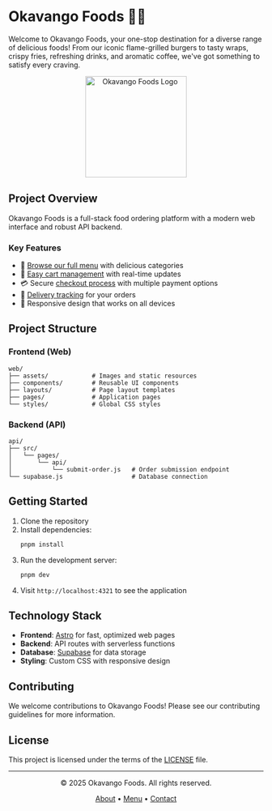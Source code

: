 # Okavango Foods 🍔🌯

Welcome to Okavango Foods, your one-stop destination for a diverse range of delicious foods! From our iconic flame-grilled burgers to tasty wraps, crispy fries, refreshing drinks, and aromatic coffee, we've got something to satisfy every craving.

<div align="center">
  <img src="web/assets/akava.png" alt="Okavango Foods Logo" width="200" />
</div>

## Project Overview

Okavango Foods is a full-stack food ordering platform with a modern web interface and robust API backend.

### Key Features

- 🌮 [Browse our full menu](web/pages/menu.astro) with delicious categories
- 🛒 [Easy cart management](web/components/CartItem.astro) with real-time updates
- 💳 Secure [checkout process](web/pages/checkout.astro) with multiple payment options
- 🚚 [Delivery tracking](web/components/DeliveryForm.astro) for your orders
- 📱 Responsive design that works on all devices

## Project Structure

### Frontend (Web)
```
web/
├── assets/            # Images and static resources
├── components/        # Reusable UI components
├── layouts/           # Page layout templates
├── pages/             # Application pages
└── styles/            # Global CSS styles
```

### Backend (API)
```
api/
├── src/
│   └── pages/
│       └── api/
│           └── submit-order.js   # Order submission endpoint
└── supabase.js                   # Database connection
```

## Getting Started

1. Clone the repository
2. Install dependencies:
   ```bash
   pnpm install
   ```
3. Run the development server:
   ```bash
   pnpm dev
   ```
4. Visit `http://localhost:4321` to see the application

## Technology Stack

- **Frontend**: [Astro](https://astro.build) for fast, optimized web pages
- **Backend**: API routes with serverless functions
- **Database**: [Supabase](https://supabase.com) for data storage
- **Styling**: Custom CSS with responsive design

## Contributing

We welcome contributions to Okavango Foods! Please see our contributing guidelines for more information.

## License

This project is licensed under the terms of the [LICENSE](LICENSE) file.

---

<div align="center">
  <p>© 2025 Okavango Foods. All rights reserved.</p>
  <p>
    <a href="web/pages/about.astro">About</a> •
    <a href="web/pages/menu.astro">Menu</a> •
    <a href="web/pages/contact.astro">Contact</a>
  </p>
</div>